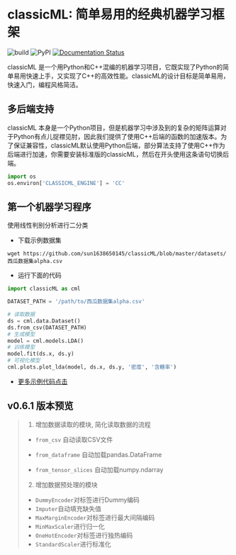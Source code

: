 # classicML: 简单易用的经典机器学习框架

![build](https://github.com/sun1638650145/classicML/workflows/build/badge.svg) ![PyPI](https://github.com/sun1638650145/classicML/workflows/PyPI/badge.svg) [![Documentation Status](https://readthedocs.org/projects/classicml/badge/?version=latest)](https://classicml.readthedocs.io/zh_CN/latest/?badge=latest)

classicML 是一个用Python和C++混编的机器学习项目，它既实现了Python的简单易用快速上手，又实现了C++的高效性能。classicML的设计目标是简单易用，快速入门，编程风格简洁。

## 多后端支持

classicML 本身是一个Python项目，但是机器学习中涉及到的复杂的矩阵运算对于Python有点儿捉襟见肘，因此我们提供了使用C++后端的函数的加速版本。为了保证兼容性，classicML默认使用Python后端，部分算法支持了使用C++作为后端进行加速，你需要安装标准版的classicML，然后在开头使用这条语句切换后端。

```python
import os
os.environ['CLASSICML_ENGINE'] = 'CC'
```

## 第一个机器学习程序

使用线性判别分析进行二分类

* 下载示例数据集

```shell
wget https://github.com/sun1638650145/classicML/blob/master/datasets/西瓜数据集alpha.csv
```

* 运行下面的代码

```python
import classicML as cml

DATASET_PATH = '/path/to/西瓜数据集alpha.csv'

# 读取数据
ds = cml.data.Dataset()
ds.from_csv(DATASET_PATH)
# 生成模型
model = cml.models.LDA()
# 训练模型
model.fit(ds.x, ds.y)
# 可视化模型
cml.plots.plot_lda(model, ds.x, ds.y, '密度', '含糖率')
```

* [更多示例代码点击](https://github.com/sun1638650145/classicML/tree/master/examples)

## v0.6.1 版本预览

>1. 增加数据读取的模块, 简化读取数据的流程
>
>   * `from_csv` 自动读取CSV文件
>
>   * `from_dataframe` 自动加载pandas.DataFrame
>   * `from_tensor_slices` 自动加载numpy.ndarray
>
>2. 增加数据预处理的模块
>   * `DummyEncoder`对标签进行Dummy编码
>   * `Imputer`自动填充缺失值
>   * `MaxMarginEncoder`对标签进行最大间隔编码
>   * `MinMaxScaler`进行归一化
>   * `OneHotEncoder`对标签进行独热编码
>   * `StandardScaler`进行标准化

